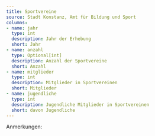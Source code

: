 ```yaml
---
title: Sportvereine
source: Stadt Konstanz, Amt für Bildung und Sport
columns:
- name: jahr
  type: int
  description: Jahr der Erhebung
  short: Jahr
- name: anzahl
  type: Optional[int]
  description: Anzahl der Sportvereine
  short: Anzahl
- name: mitglieder
  type: int
  description: Mitglieder in Sportvereinen
  short: Mitglieder
- name: jugendliche
  type: int
  description: Jugendliche Mitglieder in Sportvereinen
  short: davon Jugendliche
---
```

Anmerkungen:
